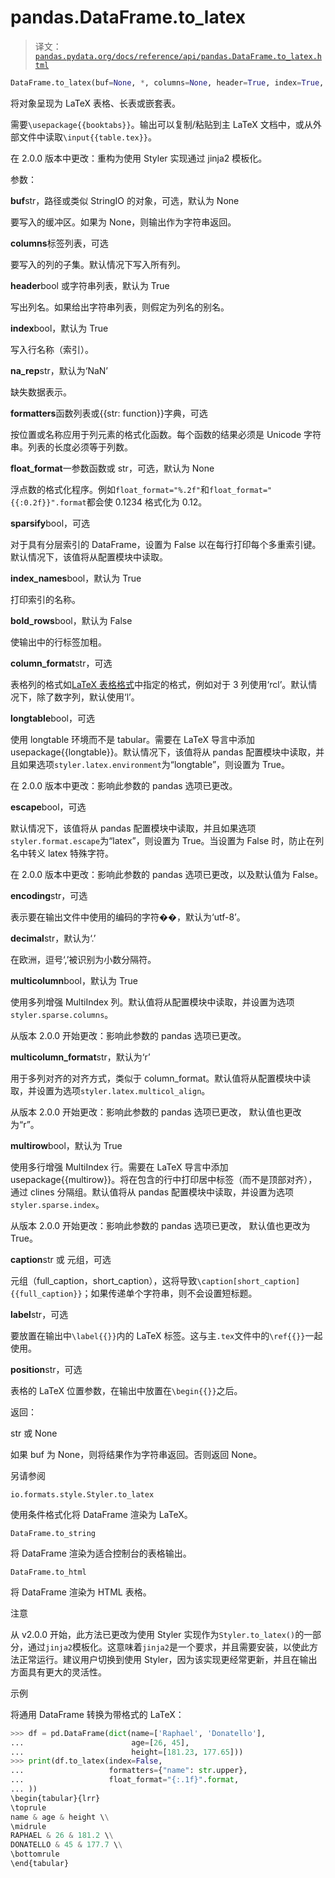 # pandas.DataFrame.to_latex

> 译文：[`pandas.pydata.org/docs/reference/api/pandas.DataFrame.to_latex.html`](https://pandas.pydata.org/docs/reference/api/pandas.DataFrame.to_latex.html)

```py
DataFrame.to_latex(buf=None, *, columns=None, header=True, index=True, na_rep='NaN', formatters=None, float_format=None, sparsify=None, index_names=True, bold_rows=False, column_format=None, longtable=None, escape=None, encoding=None, decimal='.', multicolumn=None, multicolumn_format=None, multirow=None, caption=None, label=None, position=None)
```

将对象呈现为 LaTeX 表格、长表或嵌套表。

需要`\usepackage{{booktabs}}`。输出可以复制/粘贴到主 LaTeX 文档中，或从外部文件中读取`\input{{table.tex}}`。

在 2.0.0 版本中更改：重构为使用 Styler 实现通过 jinja2 模板化。

参数：

**buf**str，路径或类似 StringIO 的对象，可选，默认为 None

要写入的缓冲区。如果为 None，则输出作为字符串返回。

**columns**标签列表，可选

要写入的列的子集。默认情况下写入所有列。

**header**bool 或字符串列表，默认为 True

写出列名。如果给出字符串列表，则假定为列名的别名。

**index**bool，默认为 True

写入行名称（索引）。

**na_rep**str，默认为‘NaN’

缺失数据表示。

**formatters**函数列表或{{str: function}}字典，可选

按位置或名称应用于列元素的格式化函数。每个函数的结果必须是 Unicode 字符串。列表的长度必须等于列数。

**float_format**一参数函数或 str，可选，默认为 None

浮点数的格式化程序。例如`float_format="%.2f"`和`float_format="{{:0.2f}}".format`都会使 0.1234 格式化为 0.12。

**sparsify**bool，可选

对于具有分层索引的 DataFrame，设置为 False 以在每行打印每个多重索引键。默认情况下，该值将从配置模块中读取。

**index_names**bool，默认为 True

打印索引的名称。

**bold_rows**bool，默认为 False

使输出中的行标签加粗。

**column_format**str，可选

表格列的格式如[LaTeX 表格格式](https://en.wikibooks.org/wiki/LaTeX/Tables)中指定的格式，例如对于 3 列使用‘rcl’。默认情况下，除了数字列，默认使用‘l’。

**longtable**bool，可选

使用 longtable 环境而不是 tabular。需要在 LaTeX 导言中添加 usepackage{{longtable}}。默认情况下，该值将从 pandas 配置模块中读取，并且如果选项`styler.latex.environment`为“longtable”，则设置为 True。

在 2.0.0 版本中更改：影响此参数的 pandas 选项已更改。

**escape**bool，可选

默认情况下，该值将从 pandas 配置模块中读取，并且如果选项`styler.format.escape`为“latex”，则设置为 True。当设置为 False 时，防止在列名中转义 latex 特殊字符。

在 2.0.0 版本中更改：影响此参数的 pandas 选项已更改，以及默认值为 False。

**encoding**str，可选

表示要在输出文件中使用的编码的字符��，默认为‘utf-8’。

**decimal**str，默认为‘.’

在欧洲，逗号‘,’被识别为小数分隔符。

**multicolumn**bool，默认为 True

使用多列增强 MultiIndex 列。默认值将从配置模块中读取，并设置为选项`styler.sparse.columns`。

从版本 2.0.0 开始更改：影响此参数的 pandas 选项已更改。

**multicolumn_format**str，默认为‘r’

用于多列对齐的对齐方式，类似于 column_format。默认值将从配置模块中读取，并设置为选项`styler.latex.multicol_align`。

从版本 2.0.0 开始更改：影响此参数的 pandas 选项已更改， 默认值也更改为“r”。

**multirow**bool，默认为 True

使用多行增强 MultiIndex 行。需要在 LaTeX 导言中添加 usepackage{{multirow}}。将在包含的行中打印居中标签（而不是顶部对齐），通过 clines 分隔组。默认值将从 pandas 配置模块中读取，并设置为选项`styler.sparse.index`。

从版本 2.0.0 开始更改：影响此参数的 pandas 选项已更改， 默认值也更改为 True。

**caption**str 或 元组，可选

元组（full_caption，short_caption），这将导致`\caption[short_caption]{{full_caption}}`；如果传递单个字符串，则不会设置短标题。

**label**str，可选

要放置在输出中`\label{{}}`内的 LaTeX 标签。这与主`.tex`文件中的`\ref{{}}`一起使用。

**position**str，可选

表格的 LaTeX 位置参数，在输出中放置在`\begin{{}}`之后。

返回：

str 或 None

如果 buf 为 None，则将结果作为字符串返回。否则返回 None。

另请参阅

`io.formats.style.Styler.to_latex`

使用条件格式化将 DataFrame 渲染为 LaTeX。

`DataFrame.to_string`

将 DataFrame 渲染为适合控制台的表格输出。

`DataFrame.to_html`

将 DataFrame 渲染为 HTML 表格。

注意

从 v2.0.0 开始，此方法已更改为使用 Styler 实现作为`Styler.to_latex()`的一部分，通过`jinja2`模板化。这意味着`jinja2`是一个要求，并且需要安装，以使此方法正常运行。建议用户切换到使用 Styler，因为该实现更经常更新，并且在输出方面具有更大的灵活性。

示例

将通用 DataFrame 转换为带格式的 LaTeX：

```py
>>> df = pd.DataFrame(dict(name=['Raphael', 'Donatello'],
...                        age=[26, 45],
...                        height=[181.23, 177.65]))
>>> print(df.to_latex(index=False,
...                   formatters={"name": str.upper},
...                   float_format="{:.1f}".format,
... ))  
\begin{tabular}{lrr}
\toprule
name & age & height \\
\midrule
RAPHAEL & 26 & 181.2 \\
DONATELLO & 45 & 177.7 \\
\bottomrule
\end{tabular} 
```
